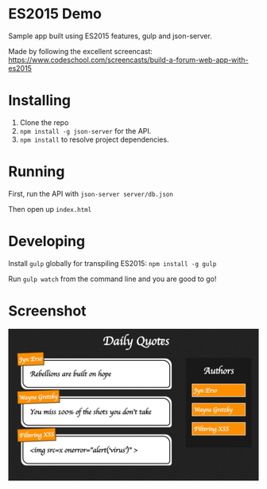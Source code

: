 # ES2015 Demo

Sample app built using ES2015 features, gulp and json-server.

Made by following the excellent screencast: https://www.codeschool.com/screencasts/build-a-forum-web-app-with-es2015

# Installing

1. Clone the repo
2. `npm install -g json-server` for the API.
3. `npm install` to resolve project dependencies.

# Running

First, run the API with `json-server server/db.json`

Then open up `index.html`

# Developing

Install `gulp` globally for transpiling ES2015: `npm install -g gulp`

Run `gulp watch` from the command line and you are good to go!

# Screenshot

![Screenshot](./assets/images/screenshot.png)
